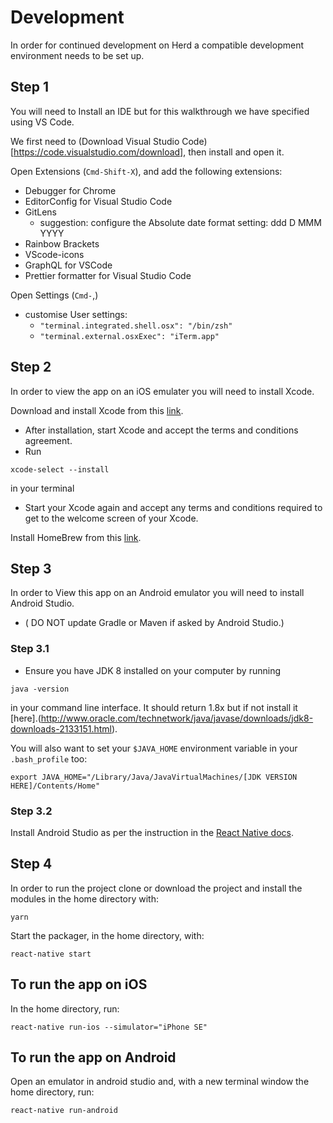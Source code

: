 # Development

In order for continued development on Herd a compatible development environment needs to be set up.

## Step 1

You will need to Install an IDE but for this walkthrough we have specified using VS Code.

We first need to (Download Visual Studio Code)[https://code.visualstudio.com/download], then install and open it.

Open Extensions (`Cmd-Shift-X`), and add the following extensions:

- Debugger for Chrome
- EditorConfig for Visual Studio Code
- GitLens
  - suggestion: configure the Absolute date format setting: ddd D MMM YYYY
- Rainbow Brackets
- VScode-icons
- GraphQL for VSCode
- Prettier formatter for Visual Studio Code

Open Settings (`Cmd-`,)

- customise User settings:
  - `"terminal.integrated.shell.osx": "/bin/zsh"`
  - `"terminal.external.osxExec": "iTerm.app"`


## Step 2

In order to view the app on an iOS emulater you will need to install Xcode.

Download and install Xcode from this [link](https://developer.apple.com/xcode/).

- After installation, start Xcode and accept the terms and conditions agreement.
- Run

```
xcode-select --install
``` 

in your terminal
- Start your Xcode again and accept any terms and conditions required to get to the welcome screen of your Xcode.

Install HomeBrew from this [link](https://brew.sh/).

## Step 3

In order to View this app on an Android emulator you will need to install Android Studio.
- ( DO NOT update Gradle or Maven if asked by Android Studio.)

###  Step 3.1

- Ensure you have JDK 8 installed on your computer by running 
```
java -version
```
in your command line interface. It should return 1.8x but if not install it [here].(http://www.oracle.com/technetwork/java/javase/downloads/jdk8-downloads-2133151.html).

You will also want to set your `$JAVA_HOME` environment variable in your `.bash_profile` too:

```
export JAVA_HOME="/Library/Java/JavaVirtualMachines/[JDK VERSION HERE]/Contents/Home"
```

### Step 3.2

Install Android Studio as per the instruction in the [React Native docs](https://facebook.github.io/react-native/docs/getting-started.html#android-development-environment).

## Step 4

In order to run the project clone or download the project and install the modules in the home directory with:
```
yarn
```
Start the packager, in the home directory, with:
```
react-native start
```

## To run the app on iOS

In the home directory, run:
```
react-native run-ios --simulator="iPhone SE"
```

## To run the app on Android

Open an emulator in android studio and, with a new terminal window the home directory, run:
```
react-native run-android
```
